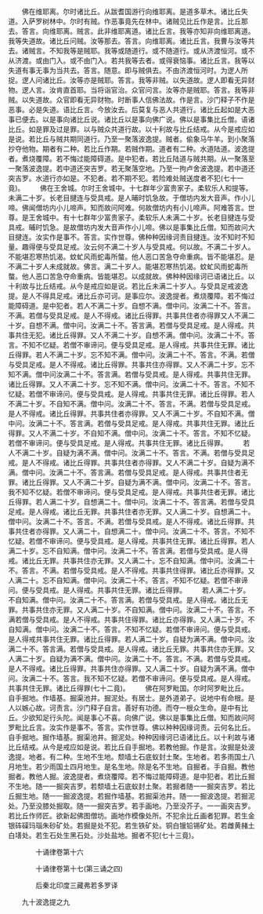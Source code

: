 <!-- { "loadSidebar": true } -->
　　佛在维耶离。尔时诸比丘。从跋耆国游行向维耶离。是道多草木。诸比丘失道。入萨罗树林中。尔时有贼。作恶事竟先在林中。诸贼见比丘作是言。比丘那去。答言。向维耶离。贼言。此非维耶离道。诸比丘言。我等亦知非向维耶离道。我等失道故。诸比丘问贼。汝等那去。答言。向维耶离。诸比丘言。我曹与汝等共去。诸贼言。不知我等是贼耶。我等或随道行。或不随道行。或从济渡恒河。或不从济渡。或由门入。或不由门入。若共我等去者。或得衰恼事。诸比丘言。我等以失道有事无事为当共去。答言。随意。即与贼俱去。不由济渡恒河时。为逻人所捉。逻人问诸比丘。汝等亦是贼耶。答言。我等非贼。以失道故。逻人即看无异财物。逻人言。汝肯直首耶。当将诣官治。众官问言。汝等亦是贼耶。答言。我等非贼。以失道故。众官即看无异财物。时断事人信佛法故。作是言。沙门释子不作是恶事。必是失道。语比丘言。今放汝去。后莫复与恶人共道行。诸比丘起如是大恶事已便去。以是事向诸比丘说。诸比丘以是事向佛广说。佛以是事集比丘僧。语诸比丘。如是罪及过是罪。以与贼众共道行故。以十利故与比丘结戒。从今是戒应如是说。若比丘与贼共期同道行。乃至一聚落波逸提。贼者。偷象马牛羊。到小聚落抄夺他物。期者有二种。若比丘作期。若贼作期。道者有二种。水道陆道。波逸提者。煮烧覆障。若不悔过能障碍道。是中犯者。若比丘陆道与贼共期。从一聚落至一聚落波逸提。若中道还突吉罗。若无聚落空地。乃至一拘卢舍波逸提。若中道还突吉罗。水道行亦如是。不犯者。若不期不犯。若险难处贼送度者不犯(七十一竟)。
　　佛在王舍城。尔时王舍城中。十七群年少富贵家子。柔软乐人和提等。未满二十岁。长老目揵连与受具戒。是人晡时饥急故。于僧坊内发大音声。作小儿啼。佛闻僧坊内小儿啼声。知而故问阿难。何故僧坊内有小儿啼声。阿难答言。世尊。是王舍城中。有十七群年少富贵家子。柔软乐人未满二十岁。长老目揵连与受具戒。晡时饥急。是故僧坊内发大音声作小儿啼。佛以是事集比丘僧。知而故问大目揵连。汝实作是事不。答言。实作世尊。佛种种因缘诃责目揵连。汝不知时不知量。趣得便与受具足戒。汝云何不满二十岁人与受具戒。何以故。不满二十岁人。不能堪忍寒热饥渴。蚊虻风雨蛇毒所螫。他人恶口苦急夺命重病。皆不能堪忍。是不满二十岁人未成就故。佛言。满二十岁人。能堪忍寒热饥渴。蚊虻风雨蛇毒所螫。他人恶口苦急夺命重病。皆能堪忍。以成就故。佛种种因缘诃已语诸比丘。以十利故与比丘结戒。从今是戒应如是说。若比丘未满二十岁人。与受具足戒波逸提。是人不得具足戒。诸比丘亦可诃。是事应尔。波逸提者。煮烧覆障。若不悔过能障碍道。是中犯者。若人不满二十岁。自想不满。僧中问。汝满二十不。答言。不满。若僧与受具足戒。是人不得戒。诸比丘得罪。共事共住者亦得罪又人不满二十岁。自想不满。僧中问。汝满二十不。答言满。若僧与受具足戒。是人得戒。共事共住无犯。诸比丘得罪。又人不满二十岁。自想不满。僧中问。汝满二十不。答言。不知不忆疑。若僧不审谛问。便与受具足戒。是人得戒。共事共住无罪。诸比丘得罪。若人不满二十岁。忘不知不满。僧中问。汝满二十不。答言。不满。若僧与受具足戒。是人不得戒。诸比丘得罪。共事共住亦得罪。又人不满二十岁。忘不知不满。僧中问汝满二十不。答言满。若僧与受具戒。是人得戒。共事共住无罪。诸比丘得罪。又人不满二十岁。忘不知不满。僧中问。汝满二十不。答言。不知不忆疑。若僧不审谛问。便与受具戒。是人得戒。共事共住无罪。诸比丘得罪。若人不满二十岁。不自知不满。僧中问。汝满二十不。答言。不满。若僧与受具足戒。是人不得戒。诸比丘得罪。共事共住者亦得罪。又人不满二十岁。不自知不满。僧中问。汝满二十不。答言满。若僧与受具足戒。是人得戒。共事共住无罪。诸比丘得罪。又人不满二十岁。不自知不满。僧中问。汝满二十不。答言。不知不忆疑。若僧不审谛问。便与受具足戒。是人得戒。共事共住无罪。诸比丘得罪。
　　若人不满二十岁。自疑为满不满。僧中问。汝满二十不。答言。不满。若僧与受具足戒。是人不得戒。诸比丘得罪。共事共住者亦得罪。又人不满二十岁。自疑为满不满。僧中问。汝满二十不。答言满。若僧与受具足戒。是人得戒。共事共住者无罪。诸比丘得罪。又人不满二十岁。自疑为满不满。僧中问。汝满二十不。答言。我不知不忆疑。若僧不审谛问。便与受具足戒。是人得戒。共事共住者无罪。诸比丘得罪。若人满二十岁。自想满二十。僧中问。汝满二十不。答言满。若僧与受具足戒。是人得戒。诸比丘无罪。共事共住者亦无罪。又人满二十岁。自想满二十。僧中问。汝满二十不。答言。不满。若僧与受具戒。是人不得戒。诸比丘得罪。共事共住者亦得罪。又人满二十。自想满二十。僧中问。汝满二十不。答言。不知不忆疑。若僧不审谛问。便与受具戒。是人得戒。共事共住无罪。诸比丘得罪。若人满二十岁。忘不自知满。僧中问。汝满二十不。答言满。若僧与受具戒。是人得戒。诸比丘无罪。共事共住亦无罪。又人满二十。忘不自知满。僧中问。汝满二十不。答言。不满。若僧与受具戒。是人不得戒。共事共住得罪。诸比丘亦得罪。又人满二十。忘不自知满。僧中问。汝满二十不。答言。不知不忆疑。若僧不审谛问。便与受具戒。是人得戒。共事共住无罪。诸比丘得罪。
　　若人满二十岁。不自知满。僧中问。汝满二十不。答言满。若僧与受具戒。是人得戒。诸比丘无罪。共事共住亦无罪。又人满二十岁。不自知满。僧中问。汝满二十不。答言。不满若僧与受具戒。是人不得戒。共事共住得罪。诸比丘亦得罪。又人满二十岁。不自知满。僧中问。汝满二十不。答言。不知不忆疑。若僧不审谛问。便与受具戒。是人得戒共事共住无罪。诸比丘得罪。若人满二十岁。自疑为满不满。僧中问。汝满二十不。答言满。若僧与受具戒。是人得戒。诸比丘无罪。共事共住亦无罪。又人满二十岁。自疑为满不满。僧中问。汝满二十不。答言。不满。若僧与受具戒。是人不得戒。诸比丘得罪。共事共住亦得罪。又人满二十岁。自疑为满不满。僧中问。汝满二十不。答言。我不知不忆疑。若僧不审谛问。便与受具戒。是人得戒。共事共住无罪。诸比丘得罪(七十二竟)。
　　佛在阿罗毗国。尔时阿罗毗比丘。自手掘地。作墙基。掘渠池井。掘泥处。有居士。是外道弟子。说地中有命根。是人以嫉心故。诃责言。沙门释子自言。善好有功德。而夺一根众生命。是中有比丘。少欲知足行头陀。闻是事心不喜。向佛广说。佛以是事集比丘僧。知而故问阿罗毗比丘言。汝实作是事不。答言。实作世尊。佛以种种因缘诃责。云何名比丘。自手掘地。掘作墙基。掘渠池井。掘泥处。种种因缘诃已语诸比丘。以十利故与诸比丘结戒。从今是戒应如是说。若比丘自手掘地。若教他掘。作是言。汝掘是处波逸提。地者。有二种。生地不生地。颓墙土石底蚁封土聚。生地者。若多雨国土八月地生。若少雨国土四月地生。是名生地。除是名不生地。自掘者。手自掘。教他掘者。教他人掘。波逸提者。煮烧覆障。若不悔过能障碍道。是中犯者。若比丘掘不生地。随一一掘突吉罗。若颓墙土石底蚁封土聚。若掘者随一一掘突吉罗。若比丘掘生地。随一一掘波逸提。若掘作墙基。若掘渠池井。随一一掘波逸提。若掘泥处。乃至没膝处掘取。随一一掘突吉罗。若手画地。乃至没芥子。一一画突吉罗。若比丘作师匠。欲新起佛图僧坊。画地作模像处所。不犯余比丘画者犯罪。若生金银砗磲玛瑙朱砂矿处。若掘是处不犯。若生铁矿处。铜白镴铅锡矿处。若雌黄赭土白墡处。若生石处生黑石处。沙处盐地。掘者不犯(七十三竟)。

　　　　十诵律卷第十六



　　　　十诵律卷第十七(第三诵之四)

　　　　后秦北印度三藏弗若多罗译

　　九十波逸提之九

